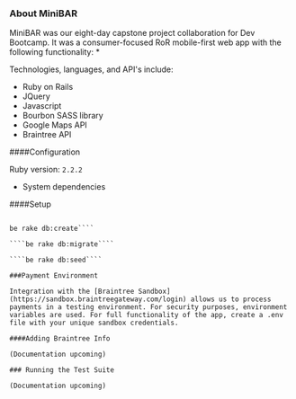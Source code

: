 ### About MiniBAR

MiniBAR was our eight-day capstone project collaboration for Dev Bootcamp. It was a consumer-focused RoR mobile-first web app with the following functionality:
* 

Technologies, languages, and API's include: 
* Ruby on Rails
* JQuery
* Javascript
* Bourbon SASS library
* Google Maps API
* Braintree API

####Configuration

Ruby version: ````2.2.2````

* System dependencies

####Setup

````bundle install

be rake db:create````

````be rake db:migrate````

````be rake db:seed````

###Payment Environment

Integration with the [Braintree Sandbox](https://sandbox.braintreegateway.com/login) allows us to process payments in a testing environment. For security purposes, environment variables are used. For full functionality of the app, create a .env file with your unique sandbox credentials.

####Adding Braintree Info

(Documentation upcoming)

### Running the Test Suite

(Documentation upcoming)

